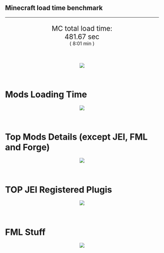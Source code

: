 ## Minecraft load time benchmark


---

<p align="center" style="font-size:160%;">
MC total load time:<br>
481.67 sec
<br>
<sup><sub>(
8:01 min
)</sub></sup>
</p>

<br>


<p align="center">
<img src="https://quickchart.io/chart?w=400&h=30&c={
  type: 'horizontalBar',
  data: {
    datasets: [
      {label:      'MODS:', data: [284.45]},
      {label: 'FML stuff:', data: [197.22]}
    ]
  },
  options: {
    scales: {
      xAxes: [{display: false,stacked: true}],
      yAxes: [{display: false,stacked: true}],
    },
    elements: {rectangle: {borderWidth: 2}},
    legend: {display: false,},
    plugins: {datalabels: {color: 'white',formatter: (value, context) =>
      [context.dataset.label, value].join(' ')
    }}
  }
}"/>
</p>

<br>

# Mods Loading Time
<p align="center">
<img src="https://quickchart.io/chart?w=400&h=300&c={
  type: 'outlabeledPie',
  options: {
    cutoutPercentage: 25,
    plugins: {
      legend: !1,
      outlabels: {
        stretch: 5,
        padding: 1,
        text: (v,i)=>[
          v.labels[v.dataIndex],' ',
          (v.percent*1000|0)/10,
          String.fromCharCode(37)].join('')
      }
    }
  },
  data: {...
`
436e17  17.11s Had Enough Items;
3C6315  22.36s Had Enough Items (Plugins);
516fa8  13.67s Ender IO;
a651a8  11.01s IndustrialCraft 2;
813e81   9.95s OpenComputers;
8f3087   8.61s Forge Mod Loader;
5161a8   7.77s CraftTweaker2;
495797   8.72s CraftTweaker2 (Script Loading);
8f304e   6.84s Astral Sorcery;
8c2ccd   5.55s Immersive Engineering;
213664   5.11s Forestry;
6e175e   4.94s Recurrent Complex;
538f30   4.28s Animania;
308f53   4.10s Village Names;
436e17   4.09s Integrated Dynamics;
a86e51   3.71s Extra Utilities 2;
3e68ba   3.53s AE2 Unofficial Extended Life;
308f7e   3.48s Quark: RotN Edition;
ba3eb8   3.40s Cyclic;
649e21   3.20s OpenBlocks;
216364   3.04s Thermal Expansion;
3e8160   3.04s The Twilight Forest;
444444  69.90s 41 Other mods;
333333  58.75s 173 'Fast' mods (load 1.0s - 0.1s);
222222   7.01s 226 'Instant' mods (load %3C 0.1s)
`
    .split(';').reduce((a, l) => {
      l.match(/(\w{6}) *(\d*\.\d*)s (.*)/)
      .slice(1).map((a, i) => [[String.fromCharCode(35),a].join(''), parseFloat(a), a][i])
      .forEach((s, i) => 
        [a.datasets[0].backgroundColor, a.datasets[0].data, a.labels][i].push(s)
      );
      return a
    }, {
      labels: [],
      datasets: [{
        backgroundColor: [],
        data: [],
        borderColor: 'rgba(22,22,22,0.3)',
        borderWidth: 1
      }]
    })
  }
}"/>
</p>

<br>

# Top Mods Details (except JEI, FML and Forge)
<p align="center">
<img src="https://quickchart.io/chart?w=400&h=450&c={
  options: {
    scales: {
      xAxes: [{stacked: true}],
      yAxes: [{stacked: true}],
    },
    plugins: {
      datalabels: {
        anchor: 'end',
        align: 'top',
        color: 'white',
        backgroundColor: 'rgba(46, 140, 171, 0.6)',
        borderColor: 'rgba(41, 168, 194, 1.0)',
        borderWidth: 0.5,
        borderRadius: 3,
        padding: 0,
        font: {size:10},
        formatter: (v,ctx) => 
          ctx.datasetIndex!=ctx.chart.data.datasets.length-1 ? null
            : [((ctx.chart.data.datasets.reduce((a,b)=>a- -b.data[ctx.dataIndex],0)*10)|0)/10,'s'].join('')
      },
      colorschemes: {
        scheme: 'office.Damask6'
      }
    }
  },
  type: 'bar',
  data: {...(() => {
    let a = { labels: [], datasets: [] };
`
1: Construction;
2: Loading Resources;
3: PreInitialization;
4: Initialization;
5: InterModComms$IMC;
6: PostInitialization;
7: LoadComplete;
8: ModIdMapping
`
    .split(';')
      .map(l => l.match(/\d: (.*)/).slice(1))
      .forEach(([name]) => a.datasets.push({ label: name, data: [] }));
`
                          1      2      3      4      5      6      7      8  ;
Ender IO              |  1.80|  0.01|  4.34|  0.89|  4.06|  0.15|  0.00|  2.43;
IndustrialCraft 2     |  0.75|  0.02|  8.94|  1.05|  0.00|  0.25|  0.00|  0.00;
OpenComputers         |  0.19|  0.02|  6.05|  3.51|  0.20|  0.00|  0.00|  0.00;
CraftTweaker2         |  0.59|  0.00|  3.55|  0.01|  0.00|  3.61|  0.01|  0.00;
Astral Sorcery        |  0.24|  0.01|  4.51|  1.56|  0.00|  0.52|  0.00|  0.00;
Immersive Engineering |  0.98|  0.01|  1.23|  0.96|  0.00|  2.37|  0.00|  0.00;
Forestry              |  0.38|  0.01|  3.40|  1.01|  0.00|  0.30|  0.00|  0.00;
Recurrent Complex     |  0.25|  0.01|  0.74|  0.89|  0.00|  3.06|  0.00|  0.00;
Animania              |  0.30|  0.00|  3.47|  0.10|  0.00|  0.40|  0.00|  0.00;
Village Names         |  0.11|  0.00|  3.79|  0.19|  0.00|  0.00|  0.00|  0.00;
Integrated Dynamics   |  0.23|  0.01|  3.80|  0.05|  0.00|  0.00|  0.00|  0.00;
Extra Utilities 2     |  0.07|  0.01|  3.35|  0.07|  0.00|  0.21|  0.00|  0.00
`
    .split(';').slice(1)
      .map(l => l.split('|').map(s => s.trim()))
      .forEach(([name, ...arr], i) => {
        a.labels.push(name);
        arr.forEach((v, j) => a.datasets[j].data[i] = v)
      }); return a
  })()}
}"/>
</p>

<br>

# TOP JEI Registered Plugis
<p align="center">
<img src="https://quickchart.io/chart?w=700&c={
  options: {
    elements: { rectangle: { borderWidth: 1 } },
    legend: false
  },
  type: 'horizontalBar',
    data: {...(() => {
      let a = {
        labels: [], datasets: [{
          backgroundColor: 'rgba(0, 99, 132, 0.5)',
          borderColor: 'rgb(0, 99, 132)',
          data: []
        }]
      };
`
  2.86: li.cil.oc.integration.jei.ModPluginOpenComputers;
  2.43: cofh.thermalexpansion.plugins.jei.JEIPluginTE;
  2.08: jeresources.jei.JEIConfig;
  1.77: crazypants.enderio.machines.integration.jei.MachinesPlugin;
  1.62: mezz.jei.plugins.vanilla.VanillaPlugin;
  1.32: forestry.factory.recipes.jei.FactoryJeiPlugin;
  0.91: com.rwtema.extrautils2.crafting.jei.XUJEIPlugin;
  0.87: knightminer.tcomplement.plugin.jei.JEIPlugin;
  0.75: ic2.jeiIntegration.SubModule;
  0.65: com.buuz135.thaumicjei.ThaumcraftJEIPlugin;
  0.58: com.github.sokyranthedragon.mia.integrations.jer.JeiJerIntegration$1;
  0.55: nc.integration.jei.NCJEI;
  0.51: com.buuz135.industrial.jei.JEICustomPlugin;
  0.46: crazypants.enderio.base.integration.jei.JeiPlugin;
  0.26: ninjabrain.gendustryjei.GendustryJEIPlugin;
  4.74: Other 130 Plugins
`
        .split(';')
        .map(l => l.split(':'))
        .forEach(([time, name]) => {
          a.labels.push(name);
          a.datasets[0].data.push(time)
        })
        ; return a
    })()
  }
}"/>
</p>

<br>

# FML Stuff
<p align="center">
<img src="https://quickchart.io/chart?w=500&h=400&c={
  options: {
    rotation: Math.PI,
    cutoutPercentage: 55,
    plugins: {
      legend: !1,
      outlabels: {
        stretch: 5,
        padding: 1,
        text: (v)=>v.labels
      },
      doughnutlabel: {
        labels: [
          {
            text: 'FML stuff:',
            color: 'rgba(128, 128, 128, 0.5)',
            font: {size: 18}
          },
          {
            text: [197.22,'s'].join(''),
            color: 'rgba(128, 128, 128, 1)',
            font: {size: 22}
          }
        ]
      },
    }
  },
  type: 'outlabeledPie',
  data: {...(() => {
    let a = {
      labels: [],
      datasets: [{
        backgroundColor: [],
        data: [],
        borderColor: 'rgba(22,22,22,0.3)',
        borderWidth: 2
      }]
    };
`
993A00   1.27s Loading sounds;
994400   1.33s Loading Resource - SoundHandler;
994F00  27.87s ModelLoader: blocks;
995900   9.74s ModelLoader: items;
996300   9.82s ModelLoader: baking;
996D00   2.12s Applying remove recipe actions;
997700   0.18s Applying remove furnace recipe actions;
998200   0.88s Indexing ingredients;
444444 144.02s Other
`
    .split(';')
      .map(l => l.match(/(\w{6}) *(\d*\.\d*)s (.*)/))
      .forEach(([, col, time, name]) => {
        a.labels.push([name, ' ', time, 's'].join(''));
        a.datasets[0].data.push(parseFloat(time));
        a.datasets[0].backgroundColor.push([String.fromCharCode(35), col].join(''))
      })
      ; return a
  })()}
}"/>
</p>

<br>
